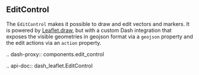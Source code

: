 ## EditControl

The `EditControl` makes it possible to draw and edit vectors and markers. It is powered by [Leaflet.draw](https://github.com/Leaflet/Leaflet.draw), but with a custom Dash integration that exposes the visible geometries in geojson format via a `geojson` property and the edit actions via an `action` property.

.. dash-proxy:: components.edit_control

.. api-doc:: dash_leaflet.EditControl